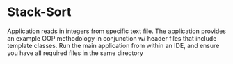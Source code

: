 # Stack-Sort

Application reads in integers from specific text file.
The application provides an example OOP methodology in conjunction w/ header files that include template classes.
Run the main application from within an IDE, and 
ensure you have all required files in the same directory
